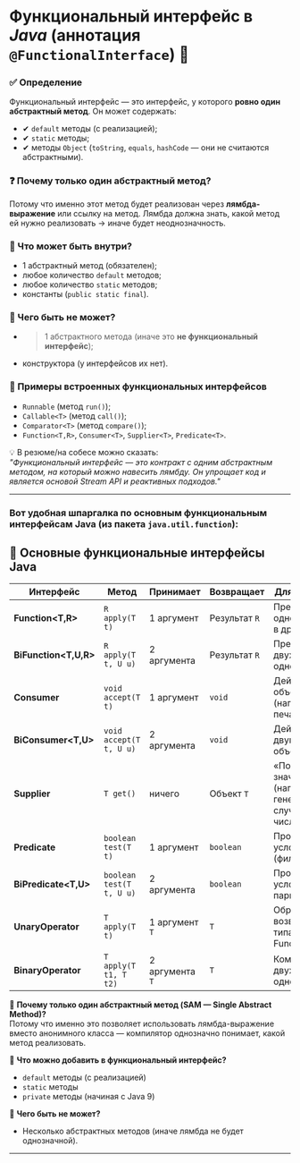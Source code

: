 # **Функциональный интерфейс** в *Java* (аннотация `@FunctionalInterface`) 📌

### ✅ Определение

Функциональный интерфейс — это интерфейс, у которого **ровно один абстрактный метод**. Он может содержать:
- ✔ `default` методы (с реализацией);       
- ✔ `static` методы;       
- ✔ методы `Object` (`toString`, `equals`, `hashCode` — они не считаются абстрактными).       

### ❓ Почему только один абстрактный метод?
Потому что именно этот метод будет реализован через **лямбда-выражение** или ссылку на метод. Лямбда должна знать, какой метод ей нужно реализовать → иначе будет неоднозначность.

### 📌 Что может быть внутри?
- 1 абстрактный метод (обязателен);    
- любое количество `default` методов;    
- любое количество `static` методов;    
- константы (`public static final`).    

### 🚫 Чего быть не может?
- > 1 абстрактного метода (иначе это **не функциональный интерфейс**);    
- конструктора (у интерфейсов их нет).    

### 🔑 Примеры встроенных функциональных интерфейсов
- `Runnable` (метод `run()`);    
- `Callable<T>` (метод `call()`);    
- `Comparator<T>` (метод `compare()`);    
- `Function<T,R>`, `Consumer<T>`, `Supplier<T>`, `Predicate<T>`.    

💡 В резюме/на собесе можно сказать:  
_"Функциональный интерфейс — это контракт с одним абстрактным методом, на который можно навесить лямбду. Он упрощает код и является основой Stream API и реактивных подходов."_

---
### Вот удобная шпаргалка по основным **функциональным интерфейсам Java** (из пакета `java.util.function`):

## 🔑 Основные функциональные интерфейсы Java

|Интерфейс|Метод|Принимает|Возвращает|Для чего нужен|
|---|---|---|---|---|
|**Function<T,R>**|`R apply(T t)`|1 аргумент|Результат `R`|Преобразование одного значения в другое|
|**BiFunction<T,U,R>**|`R apply(T t, U u)`|2 аргумента|Результат `R`|Преобразование двух значений в одно|
|**Consumer<T>**|`void accept(T t)`|1 аргумент|`void`|Действие над объектом (например, печать)|
|**BiConsumer<T,U>**|`void accept(T t, U u)`|2 аргумента|`void`|Действие над двумя объектами|
|**Supplier<T>**|`T get()`|ничего|Объект `T`|«Поставщик» значения (например, генерация случайного числа)|
|**Predicate<T>**|`boolean test(T t)`|1 аргумент|`boolean`|Проверка условия (фильтрация)|
|**BiPredicate<T,U>**|`boolean test(T t, U u)`|2 аргумента|`boolean`|Проверка условия для пары значений|
|**UnaryOperator<T>**|`T apply(T t)`|1 аргумент `T`|`T`|Обработка и возврат того же типа (наследник Function)|
|**BinaryOperator<T>**|`T apply(T t1, T t2)`|2 аргумента `T`|`T`|Комбинация двух значений одного типа|

📌 **Почему только один абстрактный метод (SAM — Single Abstract Method)?**  
Потому что именно это позволяет использовать лямбда-выражение вместо анонимного класса — компилятор однозначно понимает, какой метод реализовать.

📌 **Что можно добавить в функциональный интерфейс?**
- `default` методы (с реализацией)    
- `static` методы    
- `private` методы (начиная с Java 9)    

📌 **Чего быть не может?**
- Несколько абстрактных методов (иначе лямбда не будет однозначной).

---
